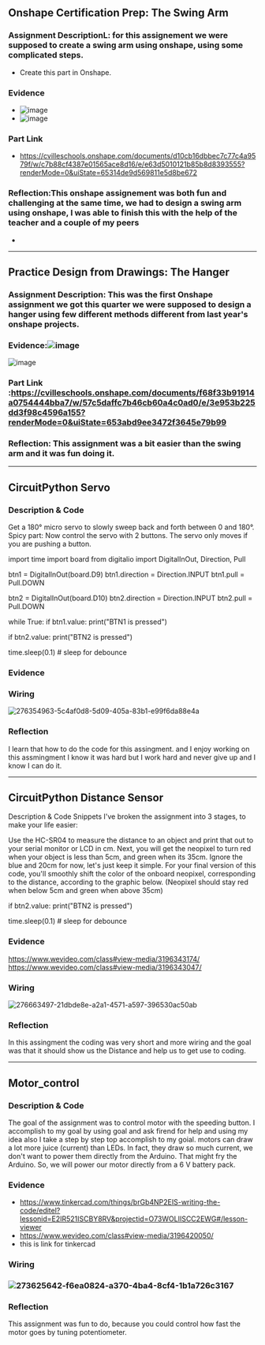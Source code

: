## Onshape Certification Prep: The Swing Arm



### Assignment DescriptionL: for this assignement we were supposed to create a swing arm using onshape, using some complicated steps.

 * Create this part in Onshape. 


### Evidence

  * ![image](https://github.com/Mulamba53/engineering3/assets/143534921/3c5cf3cf-57e5-4b33-9885-96c37b7d0371)
  * ![image](https://github.com/Mulamba53/engineering3/assets/143534921/ac35dbff-f4e5-4cd4-9e83-2055dc6d4f74)



### Part Link 

  * https://cvilleschools.onshape.com/documents/d10cb16dbbec7c77c4a9579f/w/c7b88cf4387e01565ace8d16/e/e63d5010121b85b8d8393555?renderMode=0&uiState=65314de9d569811e5d8be672

### Reflection:This onshape assignement was both fun and challenging at the same time, we had to design a swing arm using onshape, I was able to finish this with the help of the teacher and a couple of my peers

  * 

----------------------------------------------------------------------------------------------------------------------------------------------------------------------------------------------------------------------------------------------------------------------------------------------------------------------------------------------------------------------------------------------------------------------------------------------------------------

 ## Practice Design from Drawings: The Hanger



### Assignment Description: This was the first Onshape assignment we got this quarter we were supposed to design a hanger using few different methods different from last year's onshape projects.


### Evidence:![image](https://github.com/Mulamba53/engineering3/assets/143534921/065b0c79-cec0-4d6c-8580-8593532ea353)

![image](https://github.com/Mulamba53/engineering3/assets/143534921/e3ceaa07-571c-4b92-832f-82f6ae0a9b75)



### Part Link :https://cvilleschools.onshape.com/documents/f68f33b91914a0754444bba7/w/57c5daffc7b46cb60a4c0ad0/e/3e953b225dd3f98c4596a155?renderMode=0&uiState=653abd9ee3472f3645e79b99


### Reflection: This assignment was a bit easier than the swing arm and it was fun doing it.

___________________________________________________________________________________________________________________________________________________________________________________________________________________________________________________________________________________________________________________________________

 ## CircuitPython Servo



### Description & Code 




Get a 180° micro servo to slowly sweep back and forth between 0 and 180°. Spicy part: Now control the servo with 2 buttons. The servo only moves if you are pushing a button.

import time import board from digitalio import DigitalInOut, Direction, Pull

btn1 = DigitalInOut(board.D9) btn1.direction = Direction.INPUT btn1.pull = Pull.DOWN

btn2 = DigitalInOut(board.D10) btn2.direction = Direction.INPUT btn2.pull = Pull.DOWN

while True: if btn1.value: print("BTN1 is pressed")

if  btn2.value:
    print("BTN2 is pressed")
   

time.sleep(0.1) # sleep for debounce


### Evidence

### Wiring

![276354963-5c4af0d8-5d09-405a-83b1-e99f6da88e4a](https://github.com/Mulamba53/engineering3/assets/143534921/e5199bf9-fcb1-4276-baa9-d9244aaa8caa)


### Reflection

I learn that how to do the code for this assingment. and I enjoy working on this assmingment I know it was hard but I work hard and never give up and I know I can do it.



______________________________________________________________________________________________________________________________________________________________________________________________________________________________________________________________________________________________________________________________

## CircuitPython Distance Sensor


Description & Code Snippets
I've broken the assignment into 3 stages, to make your life easier:

Use the HC-SR04 to measure the distance to an object and print that out to your serial monitor or LCD in cm. Next, you will get the neopixel to turn red when your object is less than 5cm, and green when its 35cm. Ignore the blue and 20cm for now, let's just keep it simple. For your final version of this code, you'll smoothly shift the color of the onboard neopixel, corresponding to the distance, according to the graphic below. (Neopixel should stay red when below 5cm and green when above 35cm)

if  btn2.value:
    print("BTN2 is pressed")
   

time.sleep(0.1) # sleep for debounce

### Evidence
https://www.wevideo.com/class#view-media/3196343174/
https://www.wevideo.com/class#view-media/3196343047/
### Wiring 
![276663497-21dbde8e-a2a1-4571-a597-396530ac50ab](https://github.com/Mulamba53/engineering3/assets/143534921/acd57cc8-bf1e-4a5a-a203-7e3ad7ad3b11)

### Reflection

In this assingment the coding was very short and more wiring and the goal was that it should show us the Distance and help us to get use to coding.
__________________________________________________________________________________________________________________________________________________________________________________________________________________________________________________________________________________________________________________________


## Motor_control


### Description & Code 

The goal of the assignment was to control motor with the speeding button.
I accomplish to my goal by using goal and ask firend for help and using my idea also I take a step by step top accomplish to my goial.
motors can draw a lot more juice (current) than LEDs. In fact, they draw so much current, we don't want to power them directly from the Arduino. That might fry the Arduino. So, we will power our motor directly from a 6 V battery pack.

### Evidence
*  https://www.tinkercad.com/things/brGb4NP2EIS-writing-the-code/editel?lessonid=E2IR521ISCBY8RV&projectid=O73WOLIISCC2EWG#/lesson-viewer
* https://www.wevideo.com/class#view-media/3196420050/
* this is link for tinkercad

### Wiring

### ![273625642-f6ea0824-a370-4ba4-8cf4-1b1a726c3167](https://github.com/Mulamba53/engineering3/assets/143534921/30011917-a453-4931-a94b-37692f7d48b1)


### Reflection
This assignment was fun to do, because you could control how fast the motor goes by tuning potentiometer. 
